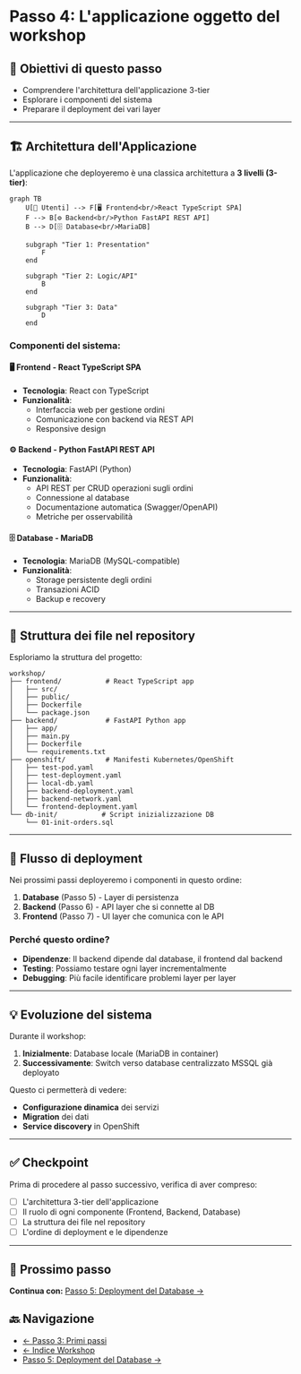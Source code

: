 # Passo 4: L'applicazione oggetto del workshop

## 🎯 Obiettivi di questo passo

- Comprendere l'architettura dell'applicazione 3-tier
- Esplorare i componenti del sistema
- Preparare il deployment dei vari layer

---

## 🏗️ Architettura dell'Applicazione

L'applicazione che deployeremo è una classica architettura a **3 livelli (3-tier)**:

```mermaid
graph TB
    U[👥 Utenti] --> F[🖥️ Frontend<br/>React TypeScript SPA]
    F --> B[⚙️ Backend<br/>Python FastAPI REST API]
    B --> D[🗄️ Database<br/>MariaDB]
    
    subgraph "Tier 1: Presentation"
        F
    end
    
    subgraph "Tier 2: Logic/API"
        B
    end
    
    subgraph "Tier 3: Data"
        D
    end
```

### Componenti del sistema:

#### 🖥️ **Frontend** - React TypeScript SPA
- **Tecnologia**: React con TypeScript
- **Funzionalità**: 
  - Interfaccia web per gestione ordini
  - Comunicazione con backend via REST API
  - Responsive design

#### ⚙️ **Backend** - Python FastAPI REST API  
- **Tecnologia**: FastAPI (Python)
- **Funzionalità**:
  - API REST per CRUD operazioni sugli ordini
  - Connessione al database
  - Documentazione automatica (Swagger/OpenAPI)
  - Metriche per osservabilità

#### 🗄️ **Database** - MariaDB
- **Tecnologia**: MariaDB (MySQL-compatible)
- **Funzionalità**:
  - Storage persistente degli ordini
  - Transazioni ACID
  - Backup e recovery

---

## 📂 Struttura dei file nel repository

Esploriamo la struttura del progetto:

```
workshop/
├── frontend/           # React TypeScript app
│   ├── src/
│   ├── public/
│   ├── Dockerfile
│   └── package.json
├── backend/            # FastAPI Python app  
│   ├── app/
│   ├── main.py
│   ├── Dockerfile
│   └── requirements.txt
├── openshift/          # Manifesti Kubernetes/OpenShift
│   ├── test-pod.yaml
│   ├── test-deployment.yaml
│   ├── local-db.yaml
│   ├── backend-deployment.yaml
│   ├── backend-network.yaml
│   └── frontend-deployment.yaml
└── db-init/           # Script inizializzazione DB
    └── 01-init-orders.sql
```

---

## 🔄 Flusso di deployment

Nei prossimi passi deployeremo i componenti in questo ordine:

1. **Database** (Passo 5) - Layer di persistenza
2. **Backend** (Passo 6) - API layer che si connette al DB
3. **Frontend** (Passo 7) - UI layer che comunica con le API

### Perché questo ordine?

- **Dipendenze**: Il backend dipende dal database, il frontend dal backend
- **Testing**: Possiamo testare ogni layer incrementalmente
- **Debugging**: Più facile identificare problemi layer per layer

---

## 💡 Evoluzione del sistema

Durante il workshop:

1. **Inizialmente**: Database locale (MariaDB in container)
2. **Successivamente**: Switch verso database centralizzato MSSQL già deployato

Questo ci permetterà di vedere:
- **Configurazione dinamica** dei servizi
- **Migration** dei dati
- **Service discovery** in OpenShift

---

## ✅ Checkpoint

Prima di procedere al passo successivo, verifica di aver compreso:

- [ ] L'architettura 3-tier dell'applicazione
- [ ] Il ruolo di ogni componente (Frontend, Backend, Database)
- [ ] La struttura dei file nel repository
- [ ] L'ordine di deployment e le dipendenze

---

## 🚀 Prossimo passo

**Continua con:** [Passo 5: Deployment del Database →](./passo-5-database.md)

## 🔙 Navigazione

- [← Passo 3: Primi passi](./passo-3-primi-passi.md)
- [← Indice Workshop](./README.md)
- [Passo 5: Deployment del Database →](./passo-5-database.md)